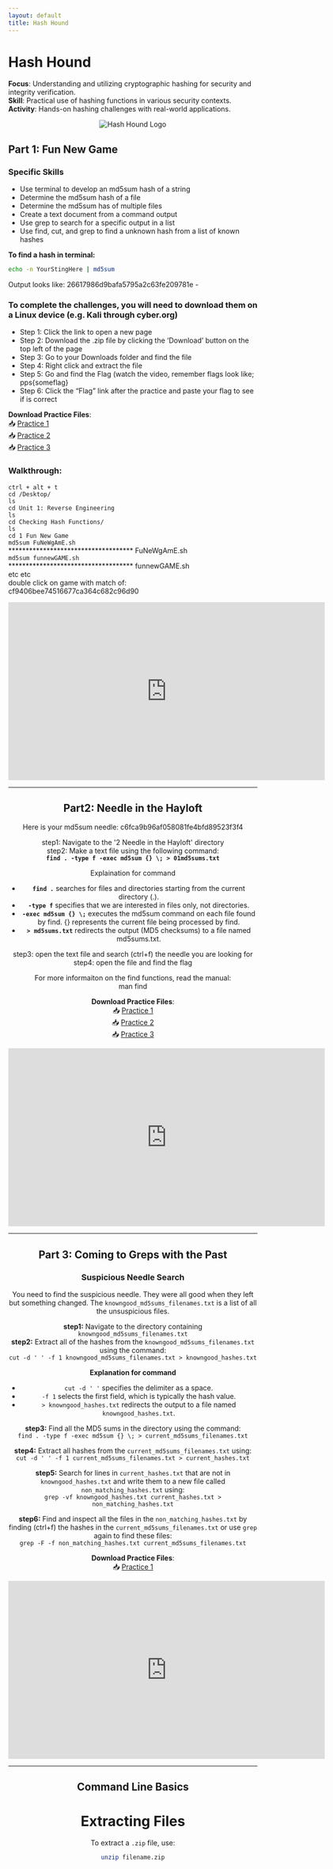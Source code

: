 ```yaml
---
layout: default
title: Hash Hound
---
```


# Hash Hound

**Focus**: Understanding and utilizing cryptographic hashing for security and integrity verification.      
**Skill**: Practical use of hashing functions in various security contexts.      
**Activity**: Hands-on hashing challenges with real-world applications.    

<div style="text-align: center;">
  <img src="{{ 'classes/HashHound/90255-Hash-Hound.png' | relative_url }}" alt="Hash Hound Logo" style="max-width: 80%; height: auto;">
  </div>




## Part 1: Fun New Game    

### Specific Skills    
- Use terminal to develop an md5sum hash of a string       
- Determine the md5sum hash of a file        
- Determine the md5sum has of multiple files        
- Create a text document from a command output        
- Use grep to search for a specific output in a list        
- Use find, cut, and grep to find a unknown hash from a list of known hashes        

**To find a hash in terminal:**         
  ```bash
  echo -n YourStingHere | md5sum
  ```      
  Output looks like: 26617986d9bafa5795a2c63fe209781e -    

### To complete the challenges, you will need to download them on a Linux device (e.g. Kali through cyber.org)     
- Step 1: Click the link to open a new page    
- Step 2: Download the .zip file by clicking the ‘Download’ button on the top left of the page    
- Step 3: Go to your Downloads folder and find the file    
- Step 4: Right click and extract the file    
- Step 5: Go and find the Flag (watch the video, remember flags look like;
pps{someflag}    
- Step 6: Click the “Flag” link after the practice and paste your flag to see if is correct    


**Download Practice Files**:  
📥 [Practice 1](./Fun%20New%20Game%20Practice/1%20Fun%20New%20Game%20(practice%201).zip)    
📥 [Practice 2](./Fun%20New%20Game%20Practice/1%20Fun%20New%20Game%20(practice%202).zip)    
📥 [Practice 3](./Fun%20New%20Game%20Practice/1%20Fun%20New%20Game%20(practice%203).zip)      

### Walkthrough:    
`ctrl + alt + t`    
`cd /Desktop/`    
`ls`    
`cd Unit 1: Reverse Engineering`    
`ls`    
`cd Checking Hash Functions/`    
`ls`    
`cd 1 Fun New Game`    
`md5sum FuNeWgAmE.sh`    
************************************ FuNeWgAmE.sh      
`md5sum funnewGAME.sh`    
************************************ funnewGAME.sh      
etc etc    
double click on game with match of:    
cf9406bee74516677ca364c682c96d90      
    
<div style="text-align: center;">
<iframe src="https://mypps.sharepoint.com/sites/ppsCyberTacticsFest/_layouts/15/embed.aspx?UniqueId=8b3b12a4-1dd6-4873-a155-78602d0ae6ac&embed=%7B%22ust%22%3Atrue%2C%22hv%22%3A%22CopyEmbedCode%22%7D&referrer=StreamWebApp&referrerScenario=EmbedDialog.Create" width="640" height="360" frameborder="0" scrolling="no" allowfullscreen title="Hash-Hound-Fun-New-Game.mp4"></iframe>

---

## Part2: Needle in the Hayloft  
  
Here is your md5sum needle: c6fca9b96af058081fe4bfd89523f3f4  
  
step1: Navigate to the '2 Needle in the Hayloft' directory    
step2: Make a text file using the following command:  
**`find . -type f -exec md5sum {} \; > 01md5sums.txt`**  

Explaination for command      
-    **`find .`** searches for files and directories starting from the current directory (.).    
-    **`-type f`** specifies that we are interested in files only, not directories.    
-    **`-exec md5sum {} \;`** executes the md5sum command on each file found by find. {} represents the current file being processed by find.    
-    **`> md5sums.txt`** redirects the output (MD5 checksums) to a file named md5sums.txt.    
  
step3: open the text file and search (ctrl+f) the needle you are looking for       
step4: open the file and find the flag  

For more informaiton on the find functions, read the manual:   
man find        

**Download Practice Files**:    
📥 [Practice 1](./Needle%20in%20the%20Hayloft%20Practice/2%20Needle%20in%20the%20Hayloft%20(practice%201).zip)    
📥 [Practice 2](./Needle%20in%20the%20Hayloft%20Practice/2%20Needle%20in%20the%20Hayloft%20(practice%202).zip)    
📥 [Practice 3](./Needle%20in%20the%20Hayloft%20Practice/2%20Needle%20in%20the%20Hayloft%20(practice%203).zip)    
  <div style="text-align: center;">
<iframe src="https://mypps.sharepoint.com/sites/ppsCyberTacticsFest/_layouts/15/embed.aspx?UniqueId=c5bd88bb-87aa-4db1-838a-64ff932260d6&embed=%7B%22ust%22%3Atrue%2C%22hv%22%3A%22CopyEmbedCode%22%7D&referrer=StreamWebApp&referrerScenario=EmbedDialog.Create" width="640" height="360" frameborder="0" scrolling="no" allowfullscreen title="Hash-Hound-Needle-in-the-Hayloft.mp4"></iframe>   
  </div>
  
---

## Part 3: Coming to Greps with the Past  
  
### Suspicious Needle Search  

You need to find the suspicious needle. They were all good when they left but something changed. The `knowngood_md5sums_filenames.txt` is a list of all the unsuspicious files.  
  
**step1:** Navigate to the directory containing `knowngood_md5sums_filenames.txt`  
**step2:** Extract all of the hashes from the `knowngood_md5sums_filenames.txt` using the command:  
`cut -d ' ' -f 1 knowngood_md5sums_filenames.txt > knowngood_hashes.txt`  
  
**Explanation for command**  
 - `cut -d ' '` specifies the delimiter as a space.  
 - `-f 1` selects the first field, which is typically the hash value.  
 - `> knowngood_hashes.txt` redirects the output to a file named `knowngood_hashes.txt`.  
  
**step3:** Find all the MD5 sums in the directory using the command:    
`find . -type f -exec md5sum {} \; > current_md5sums_filenames.txt`    
  
**step4:** Extract all hashes from the `current_md5sums_filenames.txt` using:  
`cut -d ' ' -f 1 current_md5sums_filenames.txt > current_hashes.txt`  

**step5:** Search for lines in `current_hashes.txt` that are not in `knowngood_hashes.txt` and write them to a new file called `non_matching_hashes.txt` using:    
`grep -vf knowngood_hashes.txt current_hashes.txt > non_matching_hashes.txt`    
  
**step6:** Find and inspect all the files in the `non_matching_hashes.txt` by finding (ctrl+f) the hashes in the `current_md5sums_filenames.txt` or use `grep` again to find these files:    
`grep -F -f non_matching_hashes.txt current_md5sums_filenames.txt`  
  
**Download Practice Files**:    
📥 [Practice 1](./Coming%20to%20greps%20with%20the%20past/3%20Coming%20to%20greps%20with%20the%20past%20(practice%201).zip)    
<div style="text-align: center;">
<iframe src="https://mypps.sharepoint.com/sites/ppsCyberTacticsFest/_layouts/15/embed.aspx?UniqueId=9f33c970-8bcc-4123-bd43-fdefbd355660&embed=%7B%22ust%22%3Atrue%2C%22hv%22%3A%22CopyEmbedCode%22%7D&referrer=StreamWebApp&referrerScenario=EmbedDialog.Create" width="640" height="360" frameborder="0" scrolling="no" allowfullscreen title="Hash Hound Coming to greps with the past.mp4"></iframe>
</div>

---

## Command Line Basics  
  
# Extracting Files  
To extract a `.zip` file, use:  
```bash 
unzip filename.zip
